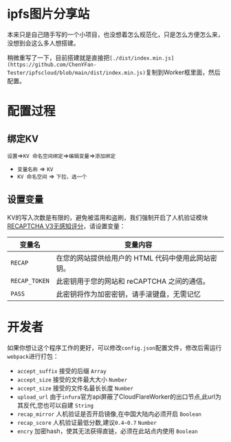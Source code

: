 # ipfs图片分享站

本来只是自己随手写的一个小项目，也没想着怎么规范化，只是怎么方便怎么来，没想到会这么多人想搭建。

稍微重写了一下，目前搭建就是直接把`[./dist/index.min.js](https://github.com/ChenYFan-Tester/ipfscloud/blob/main/dist/index.min.js)`复制到Worker框里面，然后配置。

# 配置过程

## 绑定KV

`设置`=>`KV 命名空间绑定`=>`编辑变量`=>`添加绑定`

- `变量名称` => `KV`
- `KV 命名空间` => `下拉，选一个`

## 设置变量

KV的写入次数是有限的，避免被滥用和盗刷，我们强制开启了人机验证模块[RECAPTCHA V3无感知评分](https://www.google.com/recaptcha/)，请设置变量：

|变量名|变量内容|
|---|---|
|`RECAP`|在您的网站提供给用户的 HTML 代码中使用此网站密钥。|
|`RECAP_TOKEN`|此密钥用于您的网站和 reCAPTCHA 之间的通信。|
|`PASS`|此密钥将作为加密密钥，请手滚键盘，无需记忆|

# 开发者

如果你想让这个程序工作的更好，可以修改`config.json`配置文件，修改后需运行`webpack`进行打包：

- `accept_suffix` 接受的后缀 `Array`
- `accept_size` 接受的文件最大大小 `Number`
- `accept_size` 接受的文件名最长长度 `Number`
- `upload_url` 由于`infura`官方api屏蔽了CloudFlareWorker的出口节点,此url为其反代,您也可以自建 `String`
- `recap_mirror` 人机验证是否开启镜像,在中国大陆内必须开启 `Boolean`
- `recap_score` 人机验证最低分数,建议`0.4~0.7` `Number`
- `encry` 加密hash，使其无法获得直链，必须在此站点内使用 `Boolean`